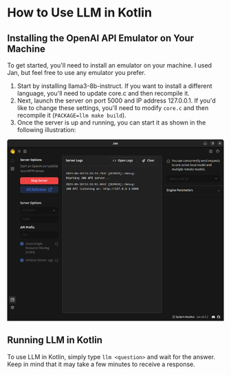 # How to Use LLM in Kotlin

## Installing the OpenAI API Emulator on Your Machine

To get started, you'll need to install an emulator on your machine. I used Jan, but feel free to use any emulator you prefer.

1. Start by installing llama3-8b-instruct. If you want to install a different language, you'll need to update core.c and then recompile it.
2. Next, launch the server on port 5000 and IP address 127.0.0.1. If you'd like to change these settings, you'll need to modify `core.c` and then recompile it (`PACKAGE=llm make build`).
3. Once the server is up and running, you can start it as shown in the following illustration:

![Image](docs/jan.png)

## Running LLM in Kotlin

To use LLM in Kotlin, simply type `llm <question>` and wait for the answer. Keep in mind that it may take a few minutes to receive a response.
